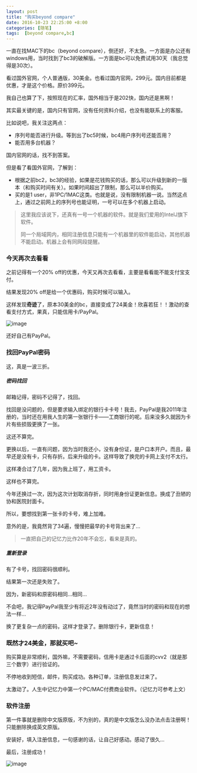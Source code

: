 ```yaml
---
layout: post
title: "购买beyond compare"
date: 2016-10-23 22:25:00 +8:00
categories: [随笔]
tags:  [beyond compare,bc]
---
```


一直在找MAC下的bc（beyond compare），倒还好，不太急。一方面是办公还有windows用，当时找到了bc3的破解版。一方面是bc可以免费试用30天（我总觉得是30次）。

看过国外官网，个人普通版，30美金。也看过国内官网，299元。国内目前都是优惠，才是这个价格。原价399元。

我自己也算了下，按照现在的汇率，国外相当于是202快，国内还是黑啊！

其实最关键的是，国内只有官网，没有任何资料介绍，也没有能联系上的客服。

比如说吧，我关注这两点：

* 序列号能否进行升级。等到出了bc5时候，bc4用户序列号还能否用？
* 能否用多台机器？

国内官网的话，找不到答案。

但是看了看国外官网，了解到：

* 根据之前bc2，bc3的经验，如果是花钱购买的话，那么可以升级到新的一版本（和购买时间有关）。如果时间超出了限制，那么可以半价购买。
* 买的是1 user，非1PC/1MAC这类。也就是说，没有限制机器一说。当然这点上，通过之前网上的序列号也能证明，一号可以在多个机器上启动。

> 这里我应该说下，还真有一号一个机器的软件。就是我们爱用的IntelJ旗下软件。
>
> 同一个局域网内，相同注册信息只能有一个机器里的软件能启动，其他机器不能启动。机器上会有同网段提醒。

### 今天再次去看看
之前记得有一个20% off的优惠，今天又再次去看看，主要是看看能不能支付宝支付。

结果发现20% off是给一个优惠码，购买时候可以输入。

这样发现**奇迹**了，原本30美金的bc，直接变成了24美金！欣喜若狂！！激动的查看支付方式，果真，只能信用卡/PayPal。

![image](https://cdn0.yukapril.com/blog/2016-10-23-buy-bc.png-wm.white)

还好自己有PayPal。

### 找回PayPal密码

这，真是一波三折。

##### 密码找回

邮箱记得，密码不记得了，找回。

找回是没问题的，但是要求输入绑定的银行卡卡号！我去，PayPal是我2011年注册的，当时还在用我人生的第一张银行卡——工商银行的呢。后来没多久就因为卡片有些损毁更换了一张。

这还不算完。

更换以后，一直有问题，因为当时我还小，没有身份证，是户口本开户。而且，最早还是没有卡，只有存折。后来升级的卡。这样导致了换完的卡网上支付不太行。

这样凑合过了几年，因为我上班了，用工资卡。

这样也不算完。

今年还换过一次，因为这次计划取消存折，同时用身份证更新信息。换成了丑陋的协和医院封面卡。

所以，要想找到第一张卡的卡号，难上加难。

意外的是，我竟然背了34遍，慢慢把最早的卡号背出来了...

> 一直把自己的记忆力比作20年不会忘，看来是真的。

##### 重新登录

有了卡号，找回密码很顺利。

结果第一次还是失败了。

因为，新密码和原密码相同...相同...

不会吧，我记得PayPal我至少有将近2年没有动过了，竟然当时的密码和现在的想法一样...

换了更复杂一点的密码，这样才登录了。删除银行卡，更新信息！

### 既然才24美金，那就买吧~

购买算是非常顺利，国外嘛，不需要密码，信用卡是通过卡后面的cvv2（就是那三个数字）进行验证的。

不停地收到短信，邮件，购买成功。各种订单，注册信息发过来了。

太激动了。人生中记忆力中第一个PC/MAC付费商业软件。（记忆力可参考上文）

### 软件注册

第一件事就是删除中文版原版，不为别的，真的是中文版怎么没办法点击注册啊！只能删除换成英文原版。

安装好，填入注册信息，一句感谢的话，让自己好感动。感动了很久...

最后，注册成功！

![image](https://cdn0.yukapril.com/blog/2016-10-23-bc-register.png-wm.white)

